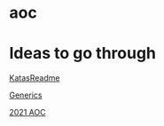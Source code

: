 # aoc


# Ideas to  go through

[KatasReadme](https://github.com/garora/TDD-Katas/blob/main/KatasReadme.md)

[Generics](https://stackoverflow.com/questions/16291868/how-best-to-tdd-generics)

[2021 AOC](https://adventofcode.com/2021/day)
